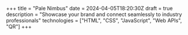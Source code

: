 +++
title = "Pale Nimbus"
date = 2024-04-05T18:20:30Z
draft = true
description = "Showcase your brand and connect seamlessly to industry professionals"
technologies = ["HTML", "CSS", "JavaScript", "Web APIs", "QR"]
+++